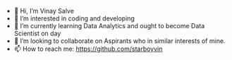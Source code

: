 - 👋 Hi, I’m Vinay Salve
- 👀 I’m interested in coding and developing
- 🌱 I’m currently learning Data Analytics and ought to become Data Scientist on day
- 💞️ I’m looking to collaborate on Aspirants who in similar interests of mine.
- 📫 How to reach me: https://github.com/starboyvin

<!---
starboyvin/starboyvin is a ✨ special ✨ repository because its `README.md` (this file) appears on your GitHub profile.
You can click the Preview link to take a look at your changes.
--->
